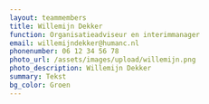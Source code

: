 ```yaml
---
layout: teammembers
title: Willemijn Dekker
function: Organisatieadviseur en interimmanager
email: willemijndekker@humanc.nl
phonenumber: 06 12 34 56 78
photo_url: /assets/images/upload/willemijn.png
photo_description: Willemijn Dekker
summary: T﻿ekst
bg_color: Groen
---
```

